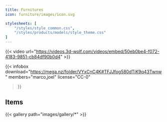 ```yaml
---
title: Furnitures
icon: furniture/images/icon.svg

stylesheets: [
    "/styles/style_common.css",
    "/styles/products/models/style_theme.css"
]
---
```


<div class="space-small"></div>

{{< video url="https://videos.3d-wolf.com/videos/embed/50eb0be4-f072-4183-9851-cb84df90b0d4" >}}

<div class="space"></div>

{{< infobox
    download="https://mega.nz/folder/VYxCnC4K#TFJJfog580dTiK9q43Twnw"
    members="marco,joel"
    license="CC-0"
>}}

<div class="space"></div>

## Items
{{< gallery path="images/gallery/*" >}}
